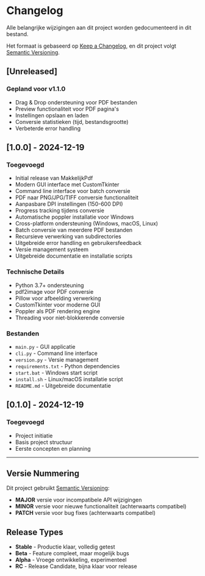 # Changelog

Alle belangrijke wijzigingen aan dit project worden gedocumenteerd in dit bestand.

Het formaat is gebaseerd op [Keep a Changelog](https://keepachangelog.com/en/1.0.0/),
en dit project volgt [Semantic Versioning](https://semver.org/spec/v2.0.0.html).

## [Unreleased]

### Gepland voor v1.1.0
- Drag & Drop ondersteuning voor PDF bestanden
- Preview functionaliteit voor PDF pagina's
- Instellingen opslaan en laden
- Conversie statistieken (tijd, bestandsgrootte)
- Verbeterde error handling

## [1.0.0] - 2024-12-19

### Toegevoegd
- Initial release van MakkelijkPdf
- Modern GUI interface met CustomTkinter
- Command line interface voor batch conversie
- PDF naar PNG/JPG/TIFF conversie functionaliteit
- Aanpasbare DPI instellingen (150-600 DPI)
- Progress tracking tijdens conversie
- Automatische poppler installatie voor Windows
- Cross-platform ondersteuning (Windows, macOS, Linux)
- Batch conversie van meerdere PDF bestanden
- Recursieve verwerking van subdirectories
- Uitgebreide error handling en gebruikersfeedback
- Versie management systeem
- Uitgebreide documentatie en installatie scripts

### Technische Details
- Python 3.7+ ondersteuning
- pdf2image voor PDF conversie
- Pillow voor afbeelding verwerking
- CustomTkinter voor moderne GUI
- Poppler als PDF rendering engine
- Threading voor niet-blokkerende conversie

### Bestanden
- `main.py` - GUI applicatie
- `cli.py` - Command line interface
- `version.py` - Versie management
- `requirements.txt` - Python dependencies
- `start.bat` - Windows start script
- `install.sh` - Linux/macOS installatie script
- `README.md` - Uitgebreide documentatie

## [0.1.0] - 2024-12-19

### Toegevoegd
- Project initiatie
- Basis project structuur
- Eerste concepten en planning

---

## Versie Nummering

Dit project gebruikt [Semantic Versioning](https://semver.org/):

- **MAJOR** versie voor incompatibele API wijzigingen
- **MINOR** versie voor nieuwe functionaliteit (achterwaarts compatibel)
- **PATCH** versie voor bug fixes (achterwaarts compatibel)

## Release Types

- **Stable** - Productie klaar, volledig getest
- **Beta** - Feature compleet, maar mogelijk bugs
- **Alpha** - Vroege ontwikkeling, experimenteel
- **RC** - Release Candidate, bijna klaar voor release
